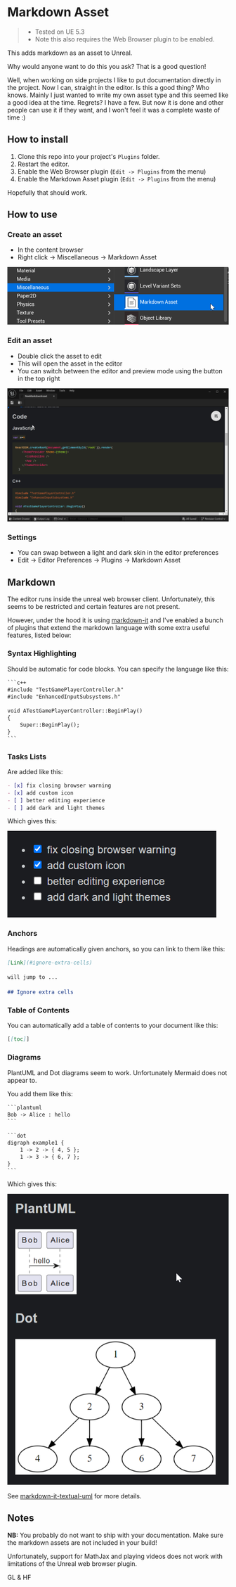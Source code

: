 # Markdown Asset

> * Tested on UE 5.3
> * Note this also requires the Web Browser plugin to be enabled.

This adds markdown as an asset to Unreal.

Why would anyone want to do this you ask? That is a good question!

Well, when working on side projects I like to put documentation directly in the project. Now I can, straight in the editor. Is this a good thing? Who knows. Mainly I just wanted to write my own asset type and this seemed like a good idea at the time. Regrets? I have a few. But now it is done and other people can use it if they want, and I won't feel it was a complete waste of time :)

## How to install

1. Clone this repo into your project's `Plugins` folder.
2. Restart the editor.
3. Enable the Web Browser plugin (`Edit -> Plugins` from the menu)
4. Enable the Markdown Asset plugin (`Edit -> Plugins` from the menu)

Hopefully that should work.

## How to use

### Create an asset

* In the content browser
* Right click -> Miscellaneous -> Markdown Asset

![X](./Docs/NewAsset.png)

### Edit an asset

* Double click the asset to edit
* This will open the asset in the editor
* You can switch between the editor and preview mode using the button in the top right

![X](./Docs/Editing.png)

### Settings

* You can swap between a light and dark skin in the editor preferences
* Edit -> Editor Preferences -> Plugins -> Markdown Asset

## Markdown

The editor runs inside the unreal web browser client. Unfortunately, this seems to be restricted and certain features are not present.

However, under the hood it is using [markdown-it](https://github.com/markdown-it/markdown-it) and I've enabled a bunch of plugins that extend the markdown language with some extra useful features, listed below:

### Syntax Highlighting

Should be automatic for code blocks. You can specify the language like this:

    ```c++
    #include "TestGamePlayerController.h"
    #include "EnhancedInputSubsystems.h"

    void ATestGamePlayerController::BeginPlay()
    {
        Super::BeginPlay();
    }
    ```

### Tasks Lists

Are added like this:

```markdown
- [x] fix closing browser warning
- [x] add custom icon
- [ ] better editing experience
- [ ] add dark and light themes
```

Which gives this:

![X](./Docs/TaskList.png)



### Anchors

Headings are automatically given anchors, so you can link to them like this:

```markdown
[Link](#ignore-extra-cells)

will jump to ...

## Ignore extra cells
```

### Table of Contents

You can automatically add a table of contents to your document like this:

```markdown
[[toc]]
```

### Diagrams

PlantUML and Dot diagrams seem to work. Unfortunately Mermaid does not appear to.

You add them like this:


    ```plantuml
    Bob -> Alice : hello
    ```

    ```dot
    digraph example1 {
        1 -> 2 -> { 4, 5 };
        1 -> 3 -> { 6, 7 };
    }
    ```

Which gives this:

![X](./Docs/Diagrams.png)

See [markdown-it-textual-uml](https://github.com/manastalukdar/markdown-it-textual-uml) for more details.

## Notes

**NB:** You probably do not want to ship with your documentation. Make sure the markdown assets are not included in your build!

Unfortunately, support for MathJax and playing videos does not work with limitations of the Unreal web browser plugin.

GL & HF

